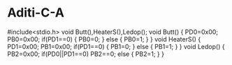 # Aditi-C-A
#include<stdio.h>
void Butt(),HeaterS(),Ledop();
void Butt()
{
PD0=0x00;
PB0=0x00;
if(PD1==0)
{
PB0=0;
}
else
{
PB0=1;
}
}
void HeaterS()
{
PD1=0x00;
PB1=0x00;
if(PD1==0)
{
PB1=0;
}
else
{
PB1=1;
}
}
void Ledop()
{
PB2=0x00;
if(PD0||PD1==0)
PB2==0;
else
{
PB2=1;
}
}
